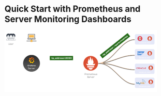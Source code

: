 # Quick Start with Prometheus and Server Monitoring Dashboards

![](./imgs/grafana-prometheus-archi.svg)